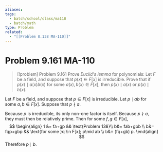 ```yaml
---
aliases: 
tags:
  - batch/school/class/ma110
  - batch/math
type: Problem
related:
  - "[[Problem 8.138 MA-110]]"
---
```

# Problem 9.161 MA-110

> [!problem] Problem 9.161
> Prove *Euclid's lemma* for polynomials: Let $F$ be a field, and suppose that $p(x) \in F[x]$ is irreducible. Prove that if $p(x)\mid a(x)b(x)$ for some $a(x),b(x) \in F[x]$, then $p(x)\mid a(x)$ or $p(x)\mid b(x)$.

Let $F$ be a field, and suppose that $p \in F[x]$ is irreducible. Let $p\mid ab$ for some $a,b \in F[x]$. Suppose that $p\nmid a$.

Because $p$ is irreducible, its only non-one factor is itself. Because $p\nmid a$, they must then be relatively prime. Then for some $f,g \in F[x]$,
$$
\begin{align}
1 &= fa+gp && \text{Problem 138}\\
b&= fab+gpb \\
b&= fqp+gbp && \text{for some }q \in  F[x]; p\mid ab \\
b&= (fq+gb) p.
\end{align}
$$
Therefore $p\mid b$. 
